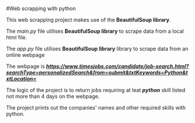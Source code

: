 #Web scrapping with python

This web scrapping project makes use of the **BeautifulSoup library**.

The *main.py* file utilises **BeautifulSoup library** to scrape data from a local html file.

The *app.py* file utilises **BeautifulSoup library** library to scrape data from an online webpage

The webpage is ***https://www.timesjobs.com/candidate/job-search.html?searchType=personalizedSearch&from=submit&txtKeywords=Python&txtLocation=***

The logic of the project is to return jobs requiring at leat ***python*** skill listed not more than 4 days on the webpage.

The project prints out the companies' names and other required skills with python.
